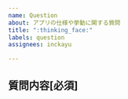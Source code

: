 ```yaml
---
name: Question
about: アプリの仕様や挙動に関する質問
title: ":thinking_face:"
labels: question
assignees: inckayu

---
```


## 質問内容[必須]
